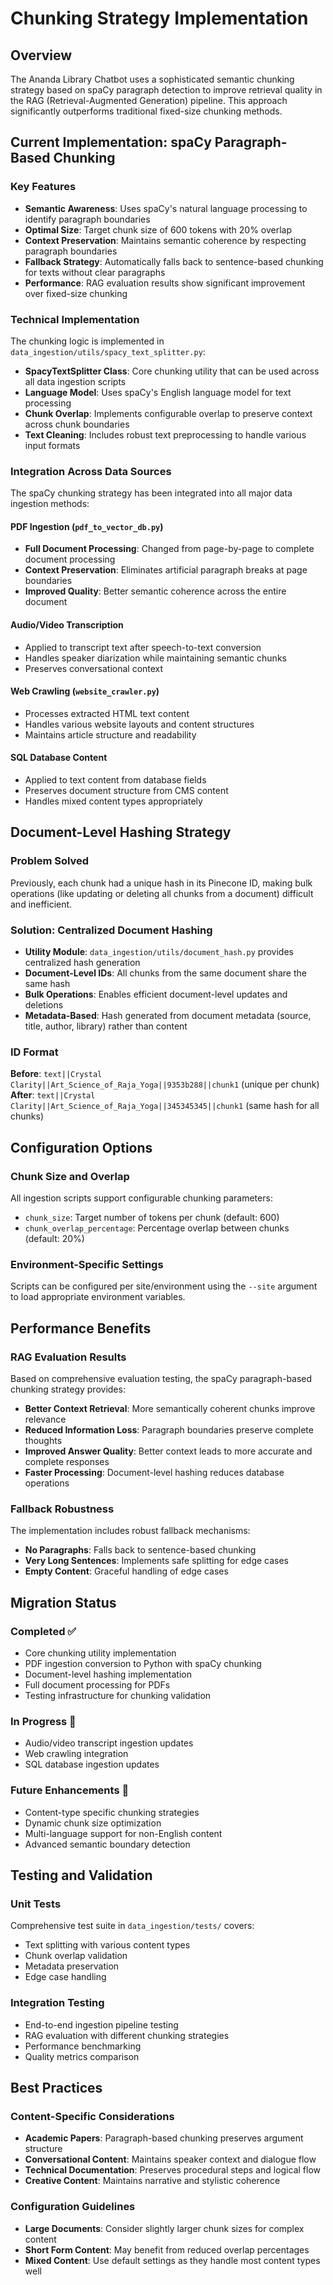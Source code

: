 # Chunking Strategy Implementation

## Overview

The Ananda Library Chatbot uses a sophisticated semantic chunking strategy based on spaCy paragraph detection to
improve retrieval quality in the RAG (Retrieval-Augmented Generation) pipeline. This approach significantly
outperforms traditional fixed-size chunking methods.

## Current Implementation: spaCy Paragraph-Based Chunking

### Key Features

- **Semantic Awareness**: Uses spaCy's natural language processing to identify paragraph boundaries
- **Optimal Size**: Target chunk size of 600 tokens with 20% overlap
- **Context Preservation**: Maintains semantic coherence by respecting paragraph boundaries
- **Fallback Strategy**: Automatically falls back to sentence-based chunking for texts without clear paragraphs
- **Performance**: RAG evaluation results show significant improvement over fixed-size chunking

### Technical Implementation

The chunking logic is implemented in `data_ingestion/utils/spacy_text_splitter.py`:

- **SpacyTextSplitter Class**: Core chunking utility that can be used across all data ingestion scripts
- **Language Model**: Uses spaCy's English language model for text processing
- **Chunk Overlap**: Implements configurable overlap to preserve context across chunk boundaries
- **Text Cleaning**: Includes robust text preprocessing to handle various input formats

### Integration Across Data Sources

The spaCy chunking strategy has been integrated into all major data ingestion methods:

#### PDF Ingestion (`pdf_to_vector_db.py`)

- **Full Document Processing**: Changed from page-by-page to complete document processing
- **Context Preservation**: Eliminates artificial paragraph breaks at page boundaries
- **Improved Quality**: Better semantic coherence across the entire document

#### Audio/Video Transcription

- Applied to transcript text after speech-to-text conversion
- Handles speaker diarization while maintaining semantic chunks
- Preserves conversational context

#### Web Crawling (`website_crawler.py`)

- Processes extracted HTML text content
- Handles various website layouts and content structures
- Maintains article structure and readability

#### SQL Database Content

- Applied to text content from database fields
- Preserves document structure from CMS content
- Handles mixed content types appropriately

## Document-Level Hashing Strategy

### Problem Solved

Previously, each chunk had a unique hash in its Pinecone ID, making bulk operations (like updating or deleting
all chunks from a document) difficult and inefficient.

### Solution: Centralized Document Hashing

- **Utility Module**: `data_ingestion/utils/document_hash.py` provides centralized hash generation
- **Document-Level IDs**: All chunks from the same document share the same hash
- **Bulk Operations**: Enables efficient document-level updates and deletions
- **Metadata-Based**: Hash generated from document metadata (source, title, author, library) rather than content

### ID Format

**Before**: `text||Crystal Clarity||Art_Science_of_Raja_Yoga||9353b288||chunk1` (unique per chunk)
**After**: `text||Crystal Clarity||Art_Science_of_Raja_Yoga||345345345||chunk1` (same hash for all chunks)

## Configuration Options

### Chunk Size and Overlap

All ingestion scripts support configurable chunking parameters:

- `chunk_size`: Target number of tokens per chunk (default: 600)
- `chunk_overlap_percentage`: Percentage overlap between chunks (default: 20%)

### Environment-Specific Settings

Scripts can be configured per site/environment using the `--site` argument to load appropriate environment variables.

## Performance Benefits

### RAG Evaluation Results

Based on comprehensive evaluation testing, the spaCy paragraph-based chunking strategy provides:

- **Better Context Retrieval**: More semantically coherent chunks improve relevance
- **Reduced Information Loss**: Paragraph boundaries preserve complete thoughts
- **Improved Answer Quality**: Better context leads to more accurate and complete responses
- **Faster Processing**: Document-level hashing reduces database operations

### Fallback Robustness

The implementation includes robust fallback mechanisms:

- **No Paragraphs**: Falls back to sentence-based chunking
- **Very Long Sentences**: Implements safe splitting for edge cases
- **Empty Content**: Graceful handling of edge cases

## Migration Status

### Completed ✅

- Core chunking utility implementation
- PDF ingestion conversion to Python with spaCy chunking
- Document-level hashing implementation
- Full document processing for PDFs
- Testing infrastructure for chunking validation

### In Progress 🚧

- Audio/video transcript ingestion updates
- Web crawling integration
- SQL database ingestion updates

### Future Enhancements 🔮

- Content-type specific chunking strategies
- Dynamic chunk size optimization
- Multi-language support for non-English content
- Advanced semantic boundary detection

## Testing and Validation

### Unit Tests

Comprehensive test suite in `data_ingestion/tests/` covers:

- Text splitting with various content types
- Chunk overlap validation
- Metadata preservation
- Edge case handling

### Integration Testing

- End-to-end ingestion pipeline testing
- RAG evaluation with different chunking strategies
- Performance benchmarking
- Quality metrics comparison

## Best Practices

### Content-Specific Considerations

- **Academic Papers**: Paragraph-based chunking preserves argument structure
- **Conversational Content**: Maintains speaker context and dialogue flow
- **Technical Documentation**: Preserves procedural steps and logical flow
- **Creative Content**: Maintains narrative and stylistic coherence

### Configuration Guidelines

- **Large Documents**: Consider slightly larger chunk sizes for complex content
- **Short Form Content**: May benefit from reduced overlap percentages
- **Mixed Content**: Use default settings as they handle most content types well
